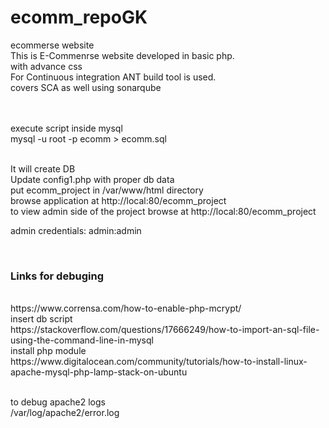 # ecomm_repoGK
ecommerse website <br>
This is E-Commenrse website developed in basic php.<br>
with advance css <br>
For Continuous integration ANT build tool is used. <br>
covers SCA as well using sonarqube <br>


<br><br>
execute script inside mysql <br>
mysql -u root -p ecomm > ecomm.sql

<br>It will create DB <br>
Update config1.php with proper db data <br>
put ecomm_project in /var/www/html directory <br>
browse application at http://local:80/ecomm_project
<br>
to view admin side of the project browse at http://local:80/ecomm_project
<br>

admin credentials: admin:admin




<br>
<h3> Links for debuging </h3> <br>
https://www.corrensa.com/how-to-enable-php-mcrypt/
<br>
insert db script<br>
https://stackoverflow.com/questions/17666249/how-to-import-an-sql-file-using-the-command-line-in-mysql
<br>
install php module<br>
https://www.digitalocean.com/community/tutorials/how-to-install-linux-apache-mysql-php-lamp-stack-on-ubuntu
<br>

<br>to debug apache2 logs<br>
/var/log/apache2/error.log
<br><br>
